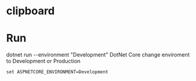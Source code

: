 # clipboard



# Run
dotnet run --environment "Development"
DotNet Core
    change enviroment to Development or Production

    set ASPNETCORE_ENVIRONMENT=Development